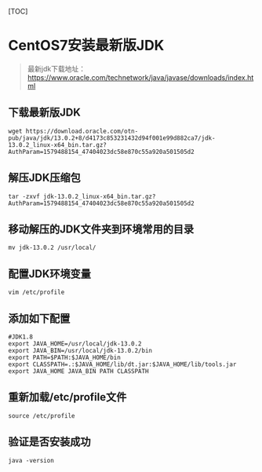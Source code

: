 [TOC]

# CentOS7安装最新版JDK

> 最新jdk下载地址： <https://www.oracle.com/technetwork/java/javase/downloads/index.html>
## 下载最新版JDK

```shell
wget https://download.oracle.com/otn-pub/java/jdk/13.0.2+8/d4173c853231432d94f001e99d882ca7/jdk-13.0.2_linux-x64_bin.tar.gz?AuthParam=1579488154_47404023dc58e870c55a920a501505d2
```

## 解压JDK压缩包

```shell
tar -zxvf jdk-13.0.2_linux-x64_bin.tar.gz?AuthParam=1579488154_47404023dc58e870c55a920a501505d2
```

## 移动解压的JDK文件夹到环境常用的目录

```shell
mv jdk-13.0.2 /usr/local/
```

## 配置JDK环境变量

```shell
vim /etc/profile
```

## 添加如下配置

```shell
#JDK1.8  
export JAVA_HOME=/usr/local/jdk-13.0.2
export JAVA_BIN=/usr/local/jdk-13.0.2/bin  
export PATH=$PATH:$JAVA_HOME/bin  
export CLASSPATH=.:$JAVA_HOME/lib/dt.jar:$JAVA_HOME/lib/tools.jar  
export JAVA_HOME JAVA_BIN PATH CLASSPATH
```

## 重新加载/etc/profile文件

```shell
source /etc/profile
```

## 验证是否安装成功

```shell
java -version
```

